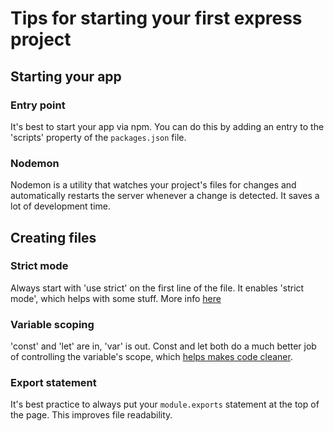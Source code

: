 # Tips for starting your first express project

## Starting your app

### Entry point
It's best to start your app via npm. You can do this
by adding an entry to the 'scripts' property of the
`packages.json` file.

### Nodemon
Nodemon is a utility that watches your project's files
for changes and automatically restarts the server
whenever a change is detected. It saves a lot of 
development time.
 

## Creating files

### Strict mode
Always start with 'use strict' on the first line of the file. It enables 'strict mode',
which helps with some stuff. More info [here](https://stackoverflow.com/questions/1335851/what-does-use-strict-do-in-javascript-and-what-is-the-reasoning-behind-it)

### Variable scoping
'const' and 'let' are in, 'var' is out. Const and let both do a much better job of 
controlling the variable's scope, which [helps makes code cleaner](https://developer.mozilla.org/en-US/docs/Web/JavaScript/Reference/Statements/let#Scoping_rules_2).

### Export statement
It's best practice to always put your `module.exports` statement at the top of the page. This improves 
file readability. 
